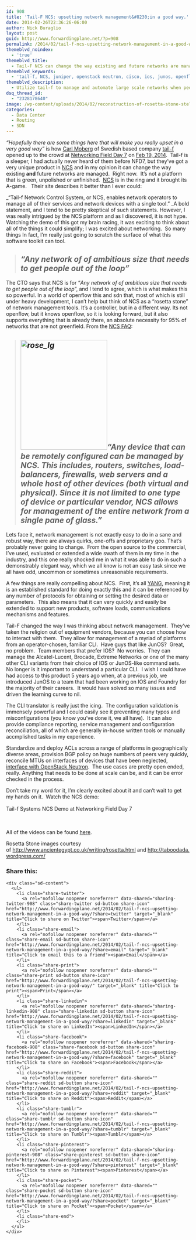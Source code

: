 ```yaml
---
id: 908
title: 'Tail-F NCS: upsetting network management&#8230;in a good way.'
date: 2014-02-26T22:36:26-06:00
author: Nick Buraglio
layout: post
guid: http://www.forwardingplane.net/?p=908
permalink: /2014/02/tail-f-ncs-upsetting-network-management-in-a-good-way/
themeblvd_noindex:
  - 'true'
themeblvd_title:
  - Tail-F NCS can change the way existing and future networks are managed
themeblvd_keywords:
  - 'tail-f, NCS, juniper, openstack neutron, cisco, ios, junos, openflow, mpls, nfd7, network field day 7, network managment, unix, snmp, yang, netconf, SDN, network rosetta stone, #NFD7'
themeblvd_description:
  - Utilize tail-f to manage and automate large scale networks when people needs to me removed from the management path
dsq_thread_id:
  - "2328178640"
image: /wp-content/uploads/2014/02/reconstruction-of-rosetta-stone-stele1.jpg
categories:
  - Data Center
  - Routing
  - SDN
---
```

_“Hopefully there are some things here that will make you really upset in a very good way”_ is how <a href="https://twitter.com/cmoberg" target="_blank">Carl Moberg</a> of Swedish based company <a href="http://www.tail-f.com/" target="_blank">tail-f</a> opened up to the crowd at <a href="http://techfieldday.com/event/nfd7/" target="_blank">Networking Field Day 7</a> on <a href="http://techfieldday.com/appearance/tail-f-systems-presents-at-networking-field-day-7/" target="_blank">Feb 19, 2014</a>.  Tail-f is a sleeper, I had actually never heard of them before NFD7, but they&#8217;ve got a very unique product in <a href="http://www.tail-f.com/network-control-system/" target="_blank">NCS</a> and in my opinion it can change the way existing **and** future networks are managed.  Right now.  It&#8217;s not a platform that is green, unpolished or unfinished.  <a href="http://www.tail-f.com/network-control-system/" target="_blank">NCS</a> is in the ring and it brought its A-game.   Their site describes it better than I ever could:

_&#8220;Tail-f Network Control System, or NCS, enables network operators to manage all of their services and network devices with a single tool.&#8221; _A bold statement, and I tend to be pretty skeptical of such statements. However, I was really intrigued by the NCS platform and as I discovered, it is not hype. Watching the demo of this got my brain racing, it was exciting to think about all of the things it could simplify; I was excited about networking.  So many things In fact, I&#8217;m really just going to scratch the surface of what this software toolkit can tool.

> ## _&#8220;Any network of of ambitious size that needs to get people out of the loop”_

The CTO says that NCS is for &#8220;_Any network of of ambitious size that needs to get people out of the loop_”, and I tend to agree, which is what makes this so powerful. In a world of openflow this and sdn that, most of which is still under heavy development, I can&#8217;t help but think of NCS as a &#8220;rosetta stone&#8221; of network management tools. It’s a controller, but in a different way. Its not openflow, but it knows openflow, so it is looking forward, but it also supports everything that is already there, an absolute necessity for 95% of networks that are not greenfield. From the <a href="http://www.tail-f.com/network-control-system/#which-types-of" target="_blank">NCS FAQ</a>:

> ## _[<img class="alignleft size-full wp-image-920" alt="rose_lg" src="http://www.forwardingplane.net/wp-content/uploads/2014/02/rose_lg.jpg" width="237" height="300" />](http://www.forwardingplane.net/wp-content/uploads/2014/02/rose_lg.jpg)&#8220;Any device that can be remotely configured can be managed by NCS. This includes, routers, switches, load-balancers, firewalls, web servers and a whole host of other devices (both virtual and physical). Since it is not limited to one type of device or particular vendor, NCS allows for management of the entire network from a single pane of glass.&#8221;_

Lets face it, network management is not exactly easy to do in a sane and robust way, there are always quirks, one-offs and proprietary goo. That&#8217;s probably never going to change.  From the open source to the commercial, I&#8217;ve used, evaluated or extended a wide swath of them in my time in the industry, and this one really shocked me in what it was able to do in such a demonstrably elegant way, which we all know is not an easy task since we all have odd, uncommon or sometimes unreasonable requirements.

A few things are really compelling about NCS.  First, it&#8217;s all <a href="http://en.wikipedia.org/wiki/YANG" target="_blank">YANG</a>, meaning it is an established standard for doing exactly this and it can be referenced by any number of protocols for obtaining or setting the desired data or parameters.  This also means that it can very quickly and easily be extended to support new products, software loads, communications mechanisms and features.

Tail-F changed the way I was thinking about network management.  They&#8217;ve taken the religion out of equipment vendors, because you can choose how to interact with them.  They allow for management of a myriad of platforms from an operator-chosen, familiar CLI.  Have guys that like JunOS?  Great, no problem.  Team members that prefer IOS?  No worries.  They can manage the Alcatel-Lucent, Brocade, Extreme Networks or one of the many other CLI variants from their choice of IOS or JunOS-like command sets.   No longer is it important to understand a particular CLI.  I wish I could have had access to this product 5 years ago when, at a previous job, we introduced JunOS to a team that had been working on IOS and Foundry for the majority of their careers.  It would have solved so many issues and driven the learning curve to nil.

The CLI translator is really just the icing.  The configuration validation is immensely powerful and I could easily see it preventing many typos and misconfigurations (you know you&#8217;ve done it, we all have).  It can also provide compliance reporting, service management and configuration reconciliation, all of which are generally in-house written tools or manually accmplished tasks in my experience.

Standardize and deploy ACLs across a range of platforms in geographically diverse areas, provision BGP policy on huge numbers of peers very quickly, reconcile MTUs on interfaces of devices that have been neglected, <a href="https://wiki.openstack.org/wiki/Neutron/ML2/Tail-f-NCS-neutron-ml2-driver" target="_blank">interface with OpenStack Neutron</a>.  The use cases are pretty open ended, really. Anything that needs to be done at scale can be, and it can be error checked in the process.

Don&#8217;t take my word for it, I&#8217;m clearly excited about it and can&#8217;t wait to get my hands on it.  Watch the NCS demo:

<span style="line-height: 1.5em;">Tail-f Systems NCS Demo at Networking Field Day 7</span>



&nbsp;

All of the videos can be found <a href="http://techfieldday.com/appearance/tail-f-systems-presents-at-networking-field-day-7/" target="_blank">here</a>.

Rosetta Stone images courtesy of <a href="http://www.ancientegypt.co.uk/writing/rosetta.html" target="_blank">http://www.ancientegypt.co.uk/writing/rosetta.html</a> and <a href="http://taboodada.wordpress.com/" target="_blank">http://taboodada.wordpress.com/</a>

<div class="sharedaddy sd-sharing-enabled">
  <div class="robots-nocontent sd-block sd-social sd-social-icon-text sd-sharing">
    <h3 class="sd-title">
      Share this:
    </h3>
    
    <div class="sd-content">
      <ul>
        <li class="share-twitter">
          <a rel="nofollow noopener noreferrer" data-shared="sharing-twitter-908" class="share-twitter sd-button share-icon" href="http://www.forwardingplane.net/2014/02/tail-f-ncs-upsetting-network-management-in-a-good-way/?share=twitter" target="_blank" title="Click to share on Twitter"><span>Twitter</span></a>
        </li>
        <li class="share-email">
          <a rel="nofollow noopener noreferrer" data-shared="" class="share-email sd-button share-icon" href="http://www.forwardingplane.net/2014/02/tail-f-ncs-upsetting-network-management-in-a-good-way/?share=email" target="_blank" title="Click to email this to a friend"><span>Email</span></a>
        </li>
        <li class="share-print">
          <a rel="nofollow noopener noreferrer" data-shared="" class="share-print sd-button share-icon" href="http://www.forwardingplane.net/2014/02/tail-f-ncs-upsetting-network-management-in-a-good-way/" target="_blank" title="Click to print"><span>Print</span></a>
        </li>
        <li class="share-linkedin">
          <a rel="nofollow noopener noreferrer" data-shared="sharing-linkedin-908" class="share-linkedin sd-button share-icon" href="http://www.forwardingplane.net/2014/02/tail-f-ncs-upsetting-network-management-in-a-good-way/?share=linkedin" target="_blank" title="Click to share on LinkedIn"><span>LinkedIn</span></a>
        </li>
        <li class="share-facebook">
          <a rel="nofollow noopener noreferrer" data-shared="sharing-facebook-908" class="share-facebook sd-button share-icon" href="http://www.forwardingplane.net/2014/02/tail-f-ncs-upsetting-network-management-in-a-good-way/?share=facebook" target="_blank" title="Click to share on Facebook"><span>Facebook</span></a>
        </li>
        <li class="share-reddit">
          <a rel="nofollow noopener noreferrer" data-shared="" class="share-reddit sd-button share-icon" href="http://www.forwardingplane.net/2014/02/tail-f-ncs-upsetting-network-management-in-a-good-way/?share=reddit" target="_blank" title="Click to share on Reddit"><span>Reddit</span></a>
        </li>
        <li class="share-tumblr">
          <a rel="nofollow noopener noreferrer" data-shared="" class="share-tumblr sd-button share-icon" href="http://www.forwardingplane.net/2014/02/tail-f-ncs-upsetting-network-management-in-a-good-way/?share=tumblr" target="_blank" title="Click to share on Tumblr"><span>Tumblr</span></a>
        </li>
        <li class="share-pinterest">
          <a rel="nofollow noopener noreferrer" data-shared="sharing-pinterest-908" class="share-pinterest sd-button share-icon" href="http://www.forwardingplane.net/2014/02/tail-f-ncs-upsetting-network-management-in-a-good-way/?share=pinterest" target="_blank" title="Click to share on Pinterest"><span>Pinterest</span></a>
        </li>
        <li class="share-pocket">
          <a rel="nofollow noopener noreferrer" data-shared="" class="share-pocket sd-button share-icon" href="http://www.forwardingplane.net/2014/02/tail-f-ncs-upsetting-network-management-in-a-good-way/?share=pocket" target="_blank" title="Click to share on Pocket"><span>Pocket</span></a>
        </li>
        <li class="share-end">
        </li>
      </ul>
    </div>
  </div>
</div>